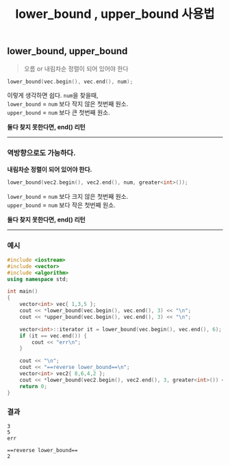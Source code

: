 ﻿---
title: lower_bound , upper_bound 사용법
categories:
- C++

tags:
- C++
- STL
- lower_bound
- upper_bound
---

## lower_bound, upper_bound
> 오름 or 내림차순 정렬이 되어 있어야 한다

```c++
lower_bound(vec.begin(), vec.end(), num);
```

> 
이렇게 생각하면 쉽다.  `num`을 찾을때,  
`lower_bound` = `num` 보다 작지 않은 첫번째 원소.  
`upper_bound` = `num` 보다 큰 첫번째 원소.  

**둘다 찾지 못한다면, end() 리턴**

---

### 역방향으로도 가능하다.
**내림차순 정렬이 되어 있어야 한다.**

```c++
lower_bound(vec2.begin(), vec2.end(), num, greater<int>());
```

>
`lower_bound` = `num` 보다 크지 않은 첫번째 원소.  
`upper_bound` = `num` 보다 작은 첫번째 원소.  

**둘다 찾지 못한다면, end() 리턴**

---


### 예시

```c++
#include <iostream>
#include <vector>
#include <algorithm>
using namespace std;

int main()
{
	vector<int> vec{ 1,3,5 };
	cout << *lower_bound(vec.begin(), vec.end(), 3) << "\n";
	cout << *upper_bound(vec.begin(), vec.end(), 3) << "\n";

	vector<int>::iterator it = lower_bound(vec.begin(), vec.end(), 6);
	if (it == vec.end()) {
		cout << "err\n";
	}

	cout << "\n";
	cout << "==reverse lower_bound==\n";
	vector<int> vec2{ 8,6,4,2 };
	cout << *lower_bound(vec2.begin(), vec2.end(), 3, greater<int>()) << "\n";
	return 0;
}
```

### 결과
```
3
5
err

==reverse lower_bound==
2
```